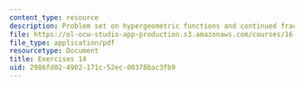 ```yaml
---
content_type: resource
description: Problem set on hypergeometric functions and continued fractions.
file: https://ol-ocw-studio-app-production.s3.amazonaws.com/courses/16-346-astrodynamics-fall-2008/2986fd024902171c52ec00378bac3fb9_ex_14.pdf
file_type: application/pdf
resourcetype: Document
title: Exercises 14
uid: 2986fd02-4902-171c-52ec-00378bac3fb9
---
```

